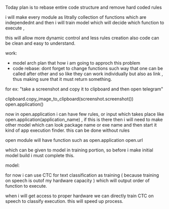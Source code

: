 Today plan is to rebase entire code structure and remove hard coded rules

i will make every module as litrally collection of functions which are independednt
and then i will train model which will decide which function to execute ,

this will allow more dynamic control and less rules creation 
also code can be clean and easy to understand.

work:

- model arch plan that how i am going to approch this problem
- code rebase: dont forget to change functions such way that one can be called after other
and so like they can work individually but also as link , thus making sure that it must return something. 

for ex: 
"take a screenshot and copy it to clipboard and then open telegram"

clipboard.copy_image_to_clipboard(screenshot.screenshot())
open.application()

now in open.application i can have few rules, or input which takes place like
open.application(application_name) , if this is there then i will need to make other model which can look package name or exe name and then start it kind of 
app execution finder. this can be done without rules

open module will have function such as
open.application
open.url

which can be given to model in training portion, so before i make initial model build i must complete this.



model:

for now i can use CTC for text classification as training ( because training on speech is outof my hardware capacity ) 
which will output order of function to execute. 

when i will get access to proper hardware we can directly train CTC on speech to classify execution. this will speed
up process.



